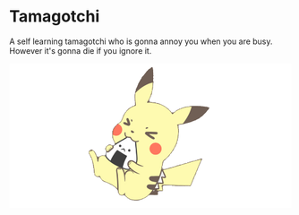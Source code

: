 # Tamagotchi
A self learning tamagotchi who is gonna annoy you when you are busy. However it's gonna die if you ignore it.

![Tamagotchi](tamagotchi/public/images/pikachu.png)
